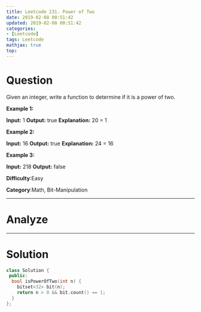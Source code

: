 ```yaml
---
title: Leetcode 231. Power of Two
date: 2019-02-08 00:51:42
updated: 2019-02-08 00:51:42
categories: 
- [Leetcode]
tags: Leetcode
mathjax: true
top:
---
```


# Question

Given an integer, write a function to determine if it is a power of two.

**Example 1:**

**Input:** 1
**Output:** true 
**Explanation:** 20 = 1

**Example 2:**

**Input:** 16
**Output:** true
**Explanation:** 24 = 16

**Example 3:**

**Input:** 218
**Output:** false

**Difficulty**:Easy

**Category**:Math, Bit-Manipulation

<!-- more -->

------------

# Analyze

------------

# Solution

```cpp
class Solution {
 public:
  bool isPowerOfTwo(int n) {
    bitset<32> bit(n);
    return n > 0 && bit.count() == 1;
  }
};
```